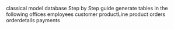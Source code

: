 classical model database 
Step by Step guide 
generate tables  in the following 
offices 
employees
customer
productLine
product
orders
orderdetails
payments
